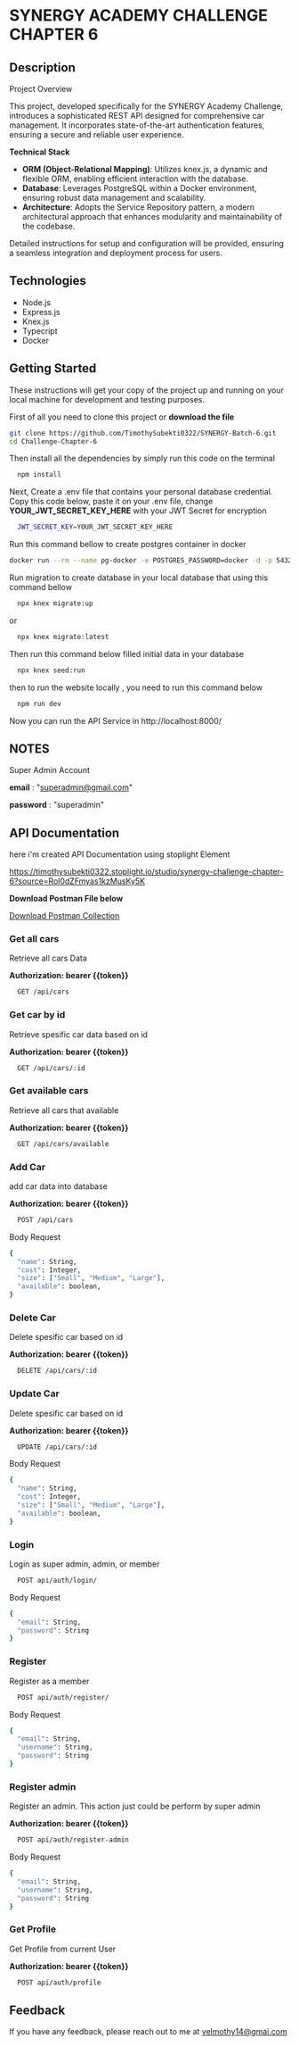 # SYNERGY ACADEMY CHALLENGE CHAPTER 6

## Description
Project Overview

This project, developed specifically for the SYNERGY Academy Challenge, introduces a sophisticated REST API designed for comprehensive car management. It incorporates state-of-the-art authentication features, ensuring a secure and reliable user experience.

**Technical Stack**

- **ORM (Object-Relational Mapping)**: Utilizes knex.js, a dynamic and flexible ORM, enabling efficient interaction with the database.
- **Database**: Leverages PostgreSQL within a Docker environment, ensuring robust data management and scalability.
- **Architecture**: Adopts the Service Repository pattern, a modern architectural approach that enhances modularity and maintainability of the codebase.

Detailed instructions for setup and configuration will be provided, ensuring a seamless integration and deployment process for users.

## Technologies
- Node.js
- Express.js
- Knex.js
- Typecript
- Docker



## Getting Started

These instructions will get your copy of the project up and running on your local machine for development and testing purposes.

First of all you need to clone this project or **download the file**

```bash
git clone https://github.com/TimothySubekti0322/SYNERGY-Batch-6.git
cd Challenge-Chapter-6
```
Then install all the dependencies by simply run this code on the terminal
```bash
  npm install
```

Next, Create a .env file that contains your personal database credential. Copy this code below, paste it on your .env file, change **YOUR_JWT_SECRET_KEY_HERE** with your JWT Secret for encryption

```bash
  JWT_SECRET_KEY=YOUR_JWT_SECRET_KEY_HERE
```
Run this command bellow to create postgres container in docker
```bash
docker run --rm --name pg-docker -e POSTGRES_PASSWORD=docker -d -p 5432:5432 postgres
```

Run migration to create database in your local database that using this command bellow

```bash
  npx knex migrate:up
```

or

```bash
  npx knex migrate:latest
```

Then run this command below filled initial data in your database

```bash
  npx knex seed:run
```

then to run the website locally , you need to run this command below

```bash
  npm run dev
```

Now you can run the API Service in http://localhost:8000/

## NOTES
Super Admin Account

**email**    : "superadmin@gmail.com"

**password** : "superadmin"

## API Documentation

here i'm created API Documentation using stoplight Element

https://timothysubekti0322.stoplight.io/studio/synergy-challenge-chapter-6?source=Rol0dZFmyas1kzMusKy5K

**Download Postman File below**

[Download Postman Collection](https://github.com/TimothySubekti0322/SYNERGY-Batch-6/blob/main/Challenge-Chapter-6/Challenge-Chapter-6.postman_collection.json)


### Get all cars
Retrieve all cars Data

**Authorization: bearer {{token}}**

```bash
  GET /api/cars
```

### Get car by id
Retrieve spesific car data based on id

**Authorization: bearer {{token}}**

```bash
  GET /api/cars/:id
```

### Get available cars
Retrieve all cars that available

**Authorization: bearer {{token}}**

```bash
  GET /api/cars/available
```

### Add Car
add car data into database

**Authorization: bearer {{token}}**

```bash
  POST /api/cars
```

Body Request

```bash
{
  "name": String,
  "cost": Integer,
  "size": ["Small", "Medium", "Large"],
  "available": boolean,
}
```

### Delete Car
Delete spesific car based on id

**Authorization: bearer {{token}}**

```bash
  DELETE /api/cars/:id
```

### Update Car
Delete spesific car based on id

**Authorization: bearer {{token}}**

```bash
  UPDATE /api/cars/:id
```

Body Request

```bash
{
  "name": String,
  "cost": Integer,
  "size": ["Small", "Medium", "Large"],
  "available": boolean,
}
```

### Login
Login as super admin, admin, or member

```bash
  POST api/auth/login/
```

Body Request

```bash
{
  "email": String,
  "password": String
}
```

### Register
Register as a member

```bash
  POST api/auth/register/
```

Body Request

```bash
{
  "email": String,
  "username": String,
  "password": String
}
```
### Register admin
Register an admin. This action just could be perform by super admin

**Authorization: bearer {{token}}**

```bash
  POST api/auth/register-admin
```

Body Request

```bash
{
  "email": String,
  "username": String,
  "password": String
}
```
### Get Profile
Get Profile from current User

**Authorization: bearer {{token}}**

```bash
  POST api/auth/profile
```




## Feedback

If you have any feedback, please reach out to me at velmothy14@gmai.com

